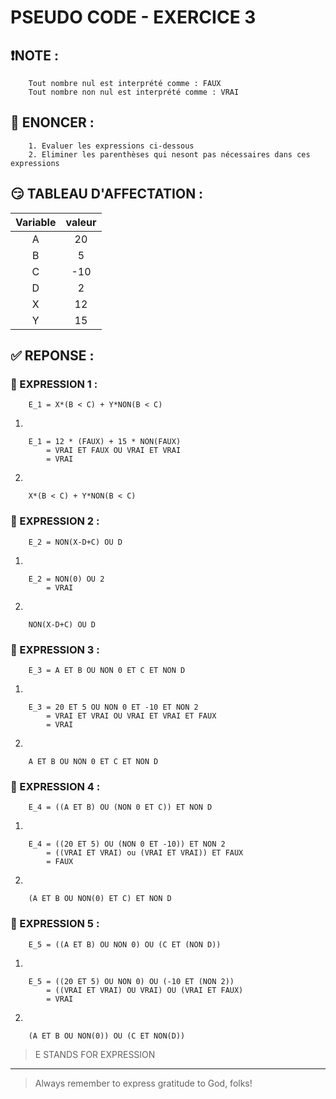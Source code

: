 # PSEUDO CODE - EXERCICE 3

## ❗NOTE :
```
    Tout nombre nul est interprété comme : FAUX
    Tout nombre non nul est interprété comme : VRAI
```

## 🌟 ENONCER :

```
    1. Evaluer les expressions ci-dessous
    2. Eliminer les parenthèses qui nesont pas nécessaires dans ces expressions
```

## 😏 TABLEAU D'AFFECTATION :

|Variable|valeur|
|:---:|:---:|
|A|20|
|B|5|
|C|-10|
|D|2|
|X|12|
|Y|15|


## ✅ REPONSE :

### 🚀 EXPRESSION 1 :
```
    E_1 = X*(B < C) + Y*NON(B < C)
```
1. 
```
    E_1 = 12 * (FAUX) + 15 * NON(FAUX)
        = VRAI ET FAUX OU VRAI ET VRAI
        = VRAI
```
2. 
```
    X*(B < C) + Y*NON(B < C)
```

### 🚀 EXPRESSION 2 :
```
    E_2 = NON(X-D+C) OU D
```
1. 
```
    E_2 = NON(0) OU 2
        = VRAI
```
2. 
```
    NON(X-D+C) OU D
```

### 🚀 EXPRESSION 3 :
```
    E_3 = A ET B OU NON 0 ET C ET NON D
```
1. 
```
    E_3 = 20 ET 5 OU NON 0 ET -10 ET NON 2
        = VRAI ET VRAI OU VRAI ET VRAI ET FAUX
        = VRAI
```
2. 
```
    A ET B OU NON 0 ET C ET NON D
```

### 🚀 EXPRESSION 4 :
```
    E_4 = ((A ET B) OU (NON 0 ET C)) ET NON D
```
1. 
```
    E_4 = ((20 ET 5) OU (NON 0 ET -10)) ET NON 2
        = ((VRAI ET VRAI) ou (VRAI ET VRAI)) ET FAUX
        = FAUX
```
2. 
```
    (A ET B OU NON(0) ET C) ET NON D
```

### 🚀 EXPRESSION 5 :
```
    E_5 = ((A ET B) OU NON 0) OU (C ET (NON D))
```
1. 
```
    E_5 = ((20 ET 5) OU NON 0) OU (-10 ET (NON 2))
        = ((VRAI ET VRAI) OU VRAI) OU (VRAI ET FAUX)
        = VRAI
```
2. 
```
    (A ET B OU NON(0)) OU (C ET NON(D))
```
> E STANDS FOR EXPRESSION

---

> Always remember to express gratitude to God, folks!